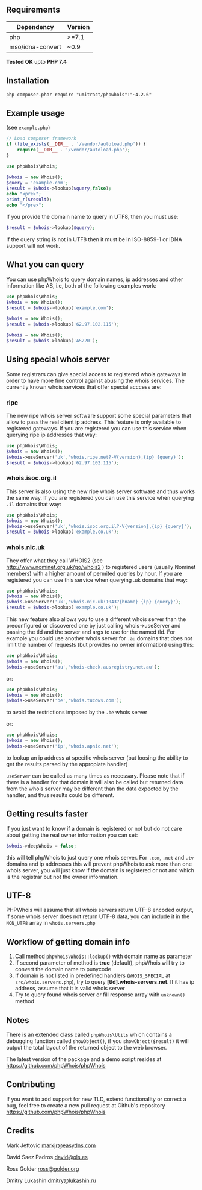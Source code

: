 Requirements
------------

| Dependency | Version |
|---- |----|
| php | >=7.1 |
| mso/idna-convert | ~0.9 |

**Tested OK** upto **PHP 7.4**

Installation
------------

`php composer.phar require "umitract/phpwhois":"~4.2.6"`

Example usage
-------------

(see `example.php`)
```php
// Load composer framework
if (file_exists(__DIR__ . '/vendor/autoload.php')) {
    require(__DIR__ . '/vendor/autoload.php');
}

use phpWhois\Whois;

$whois = new Whois();
$query = 'example.com';
$result = $whois->lookup($query,false);
echo "<pre>";
print_r($result);
echo "</pre>";
```
If you provide the domain name to query in UTF8, then you
must use:
```php
$result = $whois->lookup($query);
```
If the query string is not in UTF8 then it must be in
ISO-8859-1 or IDNA support will not work.

What you can query
------------------

You can use phpWhois to query domain names, ip addresses and
other information like AS, i.e, both of the following examples
work:
```php
use phpWhois\Whois;
$whois = new Whois();
$result = $whois->lookup('example.com');

$whois = new Whois();
$result = $whois->lookup('62.97.102.115');

$whois = new Whois();
$result = $whois->lookup('AS220');
```
Using special whois server
--------------------------

Some registrars can give special access to registered whois gateways
in order to have more fine control against abusing the whois services.
The currently known whois services that offer special acccess are:

### ripe

  The new ripe whois server software support some special parameters
  that allow to pass the real client ip address. This feature is only
  available to registered gateways. If you are registered you can use
  this service when querying ripe ip addresses that way:
  ```php
  use phpWhois\Whois;
  $whois = new Whois();
  $whois->useServer('uk','whois.ripe.net?-V{version},{ip} {query}');
  $result = $whois->lookup('62.97.102.115');
  ```

### whois.isoc.org.il
  This server is also using the new ripe whois server software and
  thus works the same way. If you are registered you can use this service
  when querying `.il` domains that way:

```php
use phpWhois\Whois;
$whois = new Whois();
$whois->useServer('uk','whois.isoc.org.il?-V{version},{ip} {query}');
$result = $whois->lookup('example.co.uk');
```

### whois.nic.uk

  They offer what they call WHOIS2 (see http://www.nominet.org.uk/go/whois2 )
  to registered users (usually Nominet members) with a higher amount of
  permited queries by hour. If you are registered you can use this service
  when querying .uk domains that way:

```php
use phpWhois\Whois;
$whois = new Whois();
$whois->useServer('uk','whois.nic.uk:1043?{hname} {ip} {query}');
$result = $whois->lookup('example.co.uk');
```

This new feature also allows you to use a different whois server than
the preconfigured or discovered one by just calling whois->useServer
and passing the tld and the server and args to use for the named tld.
For example you could use another whois server for `.au` domains that
does not limit the number of requests (but provides no owner 
information) using this:
```php
use phpWhois\Whois;
$whois = new Whois();
$whois->useServer('au','whois-check.ausregistry.net.au');
```
or:
```php
use phpWhois\Whois;
$whois = new Whois();
$whois->useServer('be','whois.tucows.com');
```

to avoid the restrictions imposed by the `.be` whois server

or:

```php
use phpWhois\Whois;
$whois = new Whois();
$whois->useServer('ip','whois.apnic.net');
```

to lookup an ip address at specific whois server (but loosing the
ability to get the results parsed by the appropiate handler)

`useServer` can be called as many times as necessary. Please note that
if there is a handler for that domain it will also be called but
returned data from the whois server may be different than the data
expected by the handler, and thus results could be different.

Getting results faster
----------------------

If you just want to know if a domain is registered or not but do not
care about getting the real owner information you can set:

```php
$whois->deepWhois = false;
```

this will tell phpWhois to just query one whois server. For `.com`, `.net` and `.tv` domains and ip addresses this will prevent phpWhois to ask more
than one whois server, you will just know if the domain is registered
or not and which is the registrar but not the owner information.

UTF-8
-----

PHPWhois will assume that all whois servers return UTF-8 encoded output,
if some whois server does not return UTF-8 data, you can include it in
the `NON_UTF8` array in `whois.servers.php`

Workflow of getting domain info
-------------------------------

1. Call method `phpWhois\Whois::lookup()` with domain name as parameter
2. If second parameter of method is **true** (default), phpWhois will try to convert the domain name to punycode
3. If domain is not listed in predefined handlers (`WHOIS_SPECIAL` at `src/whois.servers.php`), try to query **[tld].whois-servers.net**. If it has ip address, assume that it is valid whois server
4. Try to query found whois server or fill response array with `unknown()` method

Notes 
-----

There is an extended class called `phpWhois\Utils` which contains a
debugging function called `showObject()`, if you `showObject($result)`
it will output the total layout of the returned object to the 
web browser.

The latest version of the package and a demo script resides at 
https://github.com/phpWhois/phpWhois

Contributing
---------------

If you want to add support for new TLD, extend functionality or
correct a bug, feel free to create a new pull request at Github's
repository https://github.com/phpWhois/phpWhois

Credits
-------

Mark Jeftovic <markjr@easydns.com>

David Saez Padros <david@ols.es>

Ross Golder <ross@golder.org>

Dmitry Lukashin <dmitry@lukashin.ru>
